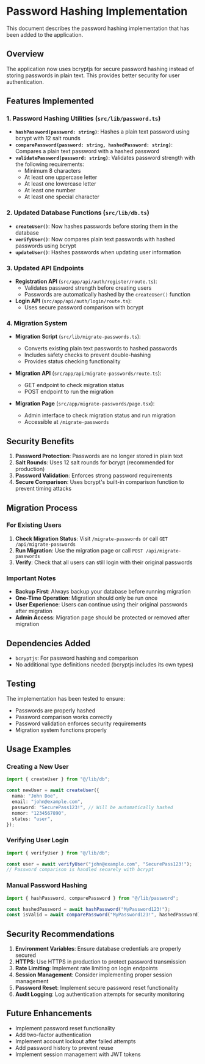 # Password Hashing Implementation

This document describes the password hashing implementation that has been added to the application.

## Overview

The application now uses bcryptjs for secure password hashing instead of storing passwords in plain text. This provides better security for user authentication.

## Features Implemented

### 1. Password Hashing Utilities (`src/lib/password.ts`)

- **`hashPassword(password: string)`**: Hashes a plain text password using bcrypt with 12 salt rounds
- **`comparePassword(password: string, hashedPassword: string)`**: Compares a plain text password with a hashed password
- **`validatePassword(password: string)`**: Validates password strength with the following requirements:
  - Minimum 8 characters
  - At least one uppercase letter
  - At least one lowercase letter
  - At least one number
  - At least one special character

### 2. Updated Database Functions (`src/lib/db.ts`)

- **`createUser()`**: Now hashes passwords before storing them in the database
- **`verifyUser()`**: Now compares plain text passwords with hashed passwords using bcrypt
- **`updateUser()`**: Hashes passwords when updating user information

### 3. Updated API Endpoints

- **Registration API** (`src/app/api/auth/register/route.ts`):
  - Validates password strength before creating users
  - Passwords are automatically hashed by the `createUser()` function
- **Login API** (`src/app/api/auth/login/route.ts`):
  - Uses secure password comparison with bcrypt

### 4. Migration System

- **Migration Script** (`src/lib/migrate-passwords.ts`):

  - Converts existing plain text passwords to hashed passwords
  - Includes safety checks to prevent double-hashing
  - Provides status checking functionality

- **Migration API** (`src/app/api/migrate-passwords/route.ts`):

  - GET endpoint to check migration status
  - POST endpoint to run the migration

- **Migration Page** (`src/app/migrate-passwords/page.tsx`):
  - Admin interface to check migration status and run migration
  - Accessible at `/migrate-passwords`

## Security Benefits

1. **Password Protection**: Passwords are no longer stored in plain text
2. **Salt Rounds**: Uses 12 salt rounds for bcrypt (recommended for production)
3. **Password Validation**: Enforces strong password requirements
4. **Secure Comparison**: Uses bcrypt's built-in comparison function to prevent timing attacks

## Migration Process

### For Existing Users

1. **Check Migration Status**: Visit `/migrate-passwords` or call `GET /api/migrate-passwords`
2. **Run Migration**: Use the migration page or call `POST /api/migrate-passwords`
3. **Verify**: Check that all users can still login with their original passwords

### Important Notes

- **Backup First**: Always backup your database before running migration
- **One-Time Operation**: Migration should only be run once
- **User Experience**: Users can continue using their original passwords after migration
- **Admin Access**: Migration page should be protected or removed after migration

## Dependencies Added

- `bcryptjs`: For password hashing and comparison
- No additional type definitions needed (bcryptjs includes its own types)

## Testing

The implementation has been tested to ensure:

- Passwords are properly hashed
- Password comparison works correctly
- Password validation enforces security requirements
- Migration system functions properly

## Usage Examples

### Creating a New User

```typescript
import { createUser } from "@/lib/db";

const newUser = await createUser({
  nama: "John Doe",
  email: "john@example.com",
  password: "SecurePass123!", // Will be automatically hashed
  nomor: "1234567890",
  status: "user",
});
```

### Verifying User Login

```typescript
import { verifyUser } from "@/lib/db";

const user = await verifyUser("john@example.com", "SecurePass123!");
// Password comparison is handled securely with bcrypt
```

### Manual Password Hashing

```typescript
import { hashPassword, comparePassword } from "@/lib/password";

const hashedPassword = await hashPassword("MyPassword123!");
const isValid = await comparePassword("MyPassword123!", hashedPassword);
```

## Security Recommendations

1. **Environment Variables**: Ensure database credentials are properly secured
2. **HTTPS**: Use HTTPS in production to protect password transmission
3. **Rate Limiting**: Implement rate limiting on login endpoints
4. **Session Management**: Consider implementing proper session management
5. **Password Reset**: Implement secure password reset functionality
6. **Audit Logging**: Log authentication attempts for security monitoring

## Future Enhancements

- Implement password reset functionality
- Add two-factor authentication
- Implement account lockout after failed attempts
- Add password history to prevent reuse
- Implement session management with JWT tokens
